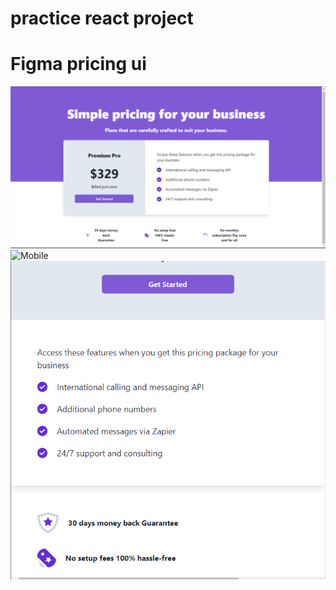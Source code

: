 # practice react project 
# Figma pricing ui
![desktop](./src/images/desktop.png)
![Mobile](./src/images/mobile1.png)
![](./src/images/mobile2.png)